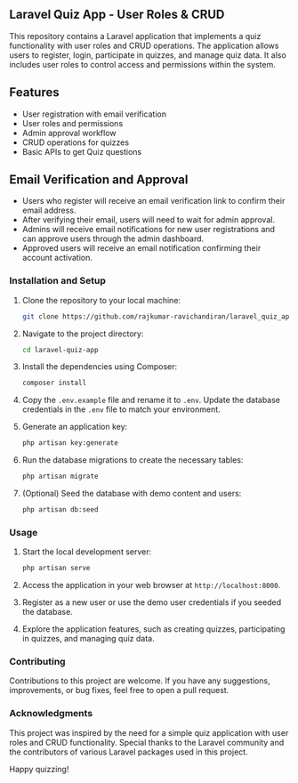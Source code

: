 ## Laravel Quiz App - User Roles & CRUD

This repository contains a Laravel application that implements a quiz functionality with user roles and CRUD operations. The application allows users to register, login, participate in quizzes, and manage quiz data. It also includes user roles to control access and permissions within the system.

## Features

- User registration with email verification
- User roles and permissions
- Admin approval workflow
- CRUD operations for quizzes
- Basic APIs to get Quiz questions

## Email Verification and Approval

- Users who register will receive an email verification link to confirm their email address.
- After verifying their email, users will need to wait for admin approval.
- Admins will receive email notifications for new user registrations and can approve users through the admin dashboard.
- Approved users will receive an email notification confirming their account activation.


### Installation and Setup

1. Clone the repository to your local machine:
   ```bash
   git clone https://github.com/rajkumar-ravichandiran/laravel_quiz_app.git
   ```

2. Navigate to the project directory:
   ```bash
   cd laravel-quiz-app
   ```

3. Install the dependencies using Composer:
   ```bash
   composer install
   ```

4. Copy the `.env.example` file and rename it to `.env`. Update the database credentials in the `.env` file to match your environment.

5. Generate an application key:
   ```bash
   php artisan key:generate
   ```

6. Run the database migrations to create the necessary tables:
   ```bash
   php artisan migrate
   ```

7. (Optional) Seed the database with demo content and users:
   ```bash
   php artisan db:seed
   ```

### Usage

1. Start the local development server:
   ```bash
   php artisan serve
   ```

2. Access the application in your web browser at `http://localhost:8000`.

3. Register as a new user or use the demo user credentials if you seeded the database.

4. Explore the application features, such as creating quizzes, participating in quizzes, and managing quiz data.


### Contributing

Contributions to this project are welcome. If you have any suggestions, improvements, or bug fixes, feel free to open a pull request.

### Acknowledgments

This project was inspired by the need for a simple quiz application with user roles and CRUD functionality. Special thanks to the Laravel community and the contributors of various Laravel packages used in this project.

Happy quizzing!